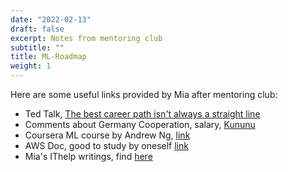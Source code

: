 ```yaml
---
date: "2022-02-13"
draft: false
excerpt: Notes from mentoring club
subtitle: ""
title: ML-Roadmap
weight: 1
---
```


Here are some useful links provided by Mia after mentoring club:
+ Ted Talk, [The best career path isn't always a straight line](https://www.youtube.com/watch?v=1ALfKWG2nmw)
+ Comments about Germany Cooperation, salary, [Kununu](https://www.kununu.com/)
+ Coursera ML course by Andrew Ng, [link](https://www.coursera.org/learn/machine-learning)
+ AWS Doc, good to study by oneself [link](https://aws.amazon.com/training/ramp-up-guides/)
+ Mia's IThelp writings, find [here](https://ithelp.ithome.com.tw/users/20103632/ironman)
